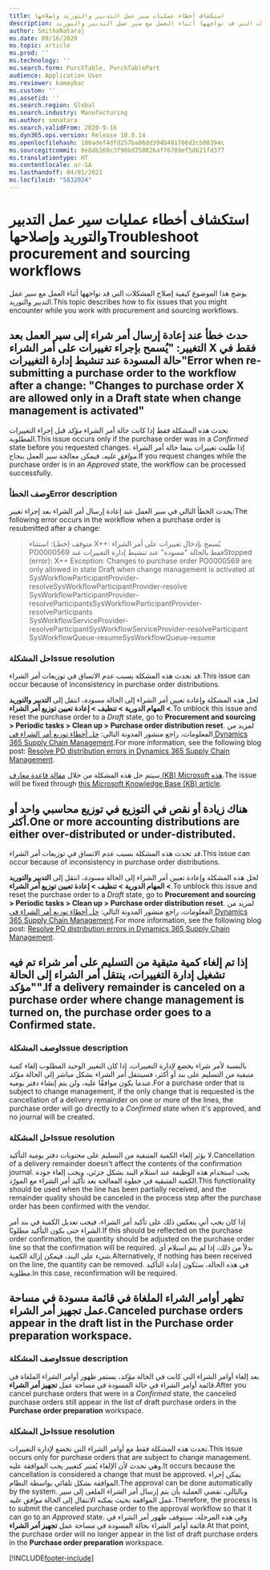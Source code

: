 ```yaml
---
title: استكشاف أخطاء عمليات سير عمل التدبير والتوريد وإصلاحها
description: يوضح هذا الموضوع كيفية إصلاح المشكلات التي قد تواجهها أثناء العمل مع سير عمل التدبير والتوريد.
author: SmithaNataraj
ms.date: 09/16/2020
ms.topic: article
ms.prod: ''
ms.technology: ''
ms.search.form: PurchTable, PurchTablePart
audience: Application User
ms.reviewer: kamaybac
ms.custom: ''
ms.assetid: ''
ms.search.region: Global
ms.search.industry: Manufacturing
ms.author: smnatara
ms.search.validFrom: 2020-9-16
ms.dyn365.ops.version: Release 10.0.14
ms.openlocfilehash: 100adef4dfd257ba86dd394b401766d2cb00394c
ms.sourcegitcommit: 0e8db169c3f90bd750826af76709ef5d621fd377
ms.translationtype: HT
ms.contentlocale: ar-SA
ms.lasthandoff: 04/01/2021
ms.locfileid: "5832024"
---
```

# <a name="troubleshoot-procurement-and-sourcing-workflows"></a><span data-ttu-id="f3bde-103">استكشاف أخطاء عمليات سير عمل التدبير والتوريد وإصلاحها</span><span class="sxs-lookup"><span data-stu-id="f3bde-103">Troubleshoot procurement and sourcing workflows</span></span>

<span data-ttu-id="f3bde-104">يوضح هذا الموضوع كيفية إصلاح المشكلات التي قد تواجهها أثناء العمل مع سير عمل التدبير والتوريد.</span><span class="sxs-lookup"><span data-stu-id="f3bde-104">This topic describes how to fix issues that you might encounter while you work with procurement and sourcing workflows.</span></span>

## <a name="error-when-re-submitting-a-purchase-order-to-the-workflow-after-a-change-changes-to-purchase-order-x-are-allowed-only-in-a-draft-state-when-change-management-is-activated"></a><span data-ttu-id="f3bde-105">حدث خطأ عند إعادة إرسال أمر شراء إلى سير العمل بعد التغيير: "يُسمح بإجراء تغييرات على أمر الشراء X فقط في حالة المسودة عند تنشيط إدارة التغييرات"</span><span class="sxs-lookup"><span data-stu-id="f3bde-105">Error when re-submitting a purchase order to the workflow after a change: "Changes to purchase order X are allowed only in a Draft state when change management is activated"</span></span>

<span data-ttu-id="f3bde-106">تحدث هذه المشكلة فقط إذا كانت حالة أمر الشراء *مؤكد* قبل إجراء التغييرات المطلوبة.</span><span class="sxs-lookup"><span data-stu-id="f3bde-106">This issue occurs only if the purchase order was in a *Confirmed* state before you requested changes.</span></span> <span data-ttu-id="f3bde-107">إذا طلبت تغييرات بينما حالة أمر الشراء *موافق عليه*، فيمكن معالجة سير العمل بنجاح.</span><span class="sxs-lookup"><span data-stu-id="f3bde-107">If you request changes while the purchase order is in an *Approved* state, the workflow can be processed successfully.</span></span>

### <a name="error-description"></a><span data-ttu-id="f3bde-108">وصف الخطأ</span><span class="sxs-lookup"><span data-stu-id="f3bde-108">Error description</span></span>

<span data-ttu-id="f3bde-109">يحدث الخطأ التالي في سير العمل عند إعادة إرسال أمر الشراء بعد إجراء تغيير:</span><span class="sxs-lookup"><span data-stu-id="f3bde-109">The following error occurs in the workflow when a purchase order is resubmitted after a change:</span></span>

> <span data-ttu-id="f3bde-110">متوقف (خطـ): استثناء X++: يُسمح بإدخال تغييرات على أمر الشراء PO0000569 فقط بالحالة "مسودة" عند تنشيط إدارة التغييرات عند</span><span class="sxs-lookup"><span data-stu-id="f3bde-110">Stopped (error): X++ Exception: Changes to purchase order PO0000569 are only allowed in state Draft when change management is activated at</span></span><br>
<span data-ttu-id="f3bde-111">SysWorkflowParticipantProvider-resolve</span><span class="sxs-lookup"><span data-stu-id="f3bde-111">SysWorkflowParticipantProvider-resolve</span></span><br>
<span data-ttu-id="f3bde-112">SysWorkflowParticipantProvider-resolveParticipants</span><span class="sxs-lookup"><span data-stu-id="f3bde-112">SysWorkflowParticipantProvider-resolveParticipants</span></span><br>
<span data-ttu-id="f3bde-113">SysWorkflowServiceProvider-resolveParticipant</span><span class="sxs-lookup"><span data-stu-id="f3bde-113">SysWorkflowServiceProvider-resolveParticipant</span></span><br>
<span data-ttu-id="f3bde-114">SysWorkflowQueue-resume</span><span class="sxs-lookup"><span data-stu-id="f3bde-114">SysWorkflowQueue-resume</span></span>

### <a name="issue-resolution"></a><span data-ttu-id="f3bde-115">حل المشكلة</span><span class="sxs-lookup"><span data-stu-id="f3bde-115">Issue resolution</span></span>

<span data-ttu-id="f3bde-116">قد تحدث هذه المشكلة بسبب عدم الاتساق في توزيعات أمر الشراء.</span><span class="sxs-lookup"><span data-stu-id="f3bde-116">This issue can occur because of inconsistency in purchase order distributions.</span></span>

<span data-ttu-id="f3bde-117">لحل هذه المشكلة وإعادة تعيين أمر الشراء إلى الحالة *مسودة*، انتقل إلى **التدبير والتوريد \> المهام الدورية \> تنظيف \> إعادة تعيين توزيع أمر الشراء**.</span><span class="sxs-lookup"><span data-stu-id="f3bde-117">To unblock this issue and reset the purchase order to a *Draft* state, go to **Procurement and sourcing \> Periodic tasks \> Clean up \> Purchase order distribution reset**.</span></span> <span data-ttu-id="f3bde-118">لمزيد من المعلومات، راجع منشور المدونة التالي: [حل أخطاء توزيع أمر الشراء في Dynamics 365 Supply Chain Management](https://cloudblogs.microsoft.com/dynamics365/it/2020/08/12/resolve-po-distribution-errors-in-dynamics-365-supply-chain-management/).</span><span class="sxs-lookup"><span data-stu-id="f3bde-118">For more information, see the following blog post: [Resolve PO distribution errors in Dynamics 365 Supply Chain Management](https://cloudblogs.microsoft.com/dynamics365/it/2020/08/12/resolve-po-distribution-errors-in-dynamics-365-supply-chain-management/).</span></span>

<span data-ttu-id="f3bde-119">سيتم حل هذه المشكلة من خلال [مقالة قاعدة معارف (KB)‏ Microsoft هذه](https://msdyneng.visualstudio.com/FinOps/_workitems/edit/467138).</span><span class="sxs-lookup"><span data-stu-id="f3bde-119">The issue will be fixed through [this Microsoft Knowledge Base (KB) article](https://msdyneng.visualstudio.com/FinOps/_workitems/edit/467138).</span></span>

## <a name="one-or-more-accounting-distributions-are-either-over-distributed-or-under-distributed"></a><span data-ttu-id="f3bde-120">هناك زيادة أو نقص في التوزيع في توزيع محاسبي واحد أو أكثر.</span><span class="sxs-lookup"><span data-stu-id="f3bde-120">One or more accounting distributions are either over-distributed or under-distributed.</span></span>

<span data-ttu-id="f3bde-121">قد تحدث هذه المشكلة بسبب عدم الاتساق في توزيعات أمر الشراء.</span><span class="sxs-lookup"><span data-stu-id="f3bde-121">This issue can occur because of inconsistency in purchase order distributions.</span></span>

<span data-ttu-id="f3bde-122">لحل هذه المشكلة وإعادة تعيين أمر الشراء إلى الحالة *مسودة*، انتقل إلى **التدبير والتوريد \> المهام الدورية \> تنظيف \> إعادة تعيين توزيع أمر الشراء**.</span><span class="sxs-lookup"><span data-stu-id="f3bde-122">To unblock this issue and reset the purchase order to a *Draft* state, go to **Procurement and sourcing \> Periodic tasks \> Clean up \> Purchase order distribution reset**.</span></span> <span data-ttu-id="f3bde-123">لمزيد من المعلومات، راجع منشور المدونة التالي: [حل أخطاء توزيع أمر الشراء في Dynamics 365 Supply Chain Management](https://cloudblogs.microsoft.com/dynamics365/it/2020/08/12/resolve-po-distribution-errors-in-dynamics-365-supply-chain-management/).</span><span class="sxs-lookup"><span data-stu-id="f3bde-123">For more information, see the following blog post: [Resolve PO distribution errors in Dynamics 365 Supply Chain Management](https://cloudblogs.microsoft.com/dynamics365/it/2020/08/12/resolve-po-distribution-errors-in-dynamics-365-supply-chain-management/).</span></span>

## <a name="if-a-delivery-remainder-is-canceled-on-a-purchase-order-where-change-management-is-turned-on-the-purchase-order-goes-to-a-confirmed-state"></a><span data-ttu-id="f3bde-124">إذا تم إلغاء كمية متبقية من التسليم على أمر شراء تم فيه تشغيل إدارة التغييرات، ينتقل أمر الشراء إلى الحالة "مؤكد".</span><span class="sxs-lookup"><span data-stu-id="f3bde-124">If a delivery remainder is canceled on a purchase order where change management is turned on, the purchase order goes to a Confirmed state.</span></span>

### <a name="issue-description"></a><span data-ttu-id="f3bde-125">وصف المشكلة</span><span class="sxs-lookup"><span data-stu-id="f3bde-125">Issue description</span></span>

<span data-ttu-id="f3bde-126">بالنسبة لأمر شراء يخضع لإدارة التغييرات، إذا كان التغيير الوحيد المطلوب إلغاء كمية متبقية من التسليم على بند أو أكثر، فسينتقل أمر الشراء بشكل مباشر إلى الحالة *مؤكد* عندما يكون موافقًا عليه، ولن يتم إنشاء دفتر يومية.</span><span class="sxs-lookup"><span data-stu-id="f3bde-126">For a purchase order that is subject to change management, if the only change that is requested is the cancellation of a delivery remainder on one or more of the lines, the purchase order will go directly to a *Confirmed* state when it's approved, and no journal will be created.</span></span>

### <a name="issue-resolution"></a><span data-ttu-id="f3bde-127">حل المشكلة</span><span class="sxs-lookup"><span data-stu-id="f3bde-127">Issue resolution</span></span>

<span data-ttu-id="f3bde-128">لا يؤثر إلغاء الكمية المتبقية من التسليم على محتويات دفتر يومية التأكيد.</span><span class="sxs-lookup"><span data-stu-id="f3bde-128">Cancellation of a delivery remainder doesn't affect the contents of the confirmation journal.</span></span> <span data-ttu-id="f3bde-129">يجب استخدام هذه الوظيفة عند استلام البند بشكل جزئي، ويجب إلغاء جودة الكمية المتبقية في خطوة المعالجة بعد تأكيد أمر الشراء مع المورّد.</span><span class="sxs-lookup"><span data-stu-id="f3bde-129">This functionality should be used when the line has been partially received, and the remainder quality should be canceled in the process step after the purchase order has been confirmed with the vendor.</span></span>

<span data-ttu-id="f3bde-130">إذا كان يجب أني ينعكس ذلك على تأكيد أمر الشراء، فيجب تعديل الكمية في بند أمر الشراء حتى يكون التأكيد مطلوبًا.</span><span class="sxs-lookup"><span data-stu-id="f3bde-130">If this should be reflected on the purchase order confirmation, the quantity should be adjusted on the purchase order line so that the confirmation will be required.</span></span> <span data-ttu-id="f3bde-131">بدلاً من ذلك، إذا لم يتم استلام أي شيء على البند، فيمكن إزالة الكمية.</span><span class="sxs-lookup"><span data-stu-id="f3bde-131">Alternatively, if nothing has been received on the line, the quantity can be removed.</span></span> <span data-ttu-id="f3bde-132">في هذه الحالة، ستكون إعادة التأكيد مطلوبة.</span><span class="sxs-lookup"><span data-stu-id="f3bde-132">In this case, reconfirmation will be required.</span></span>

## <a name="canceled-purchase-orders-appear-in-the-draft-list-in-the-purchase-order-preparation-workspace"></a><span data-ttu-id="f3bde-133">تظهر أوامر الشراء الملغاة في قائمة مسودة في مساحة عمل تجهيز أمر الشراء.</span><span class="sxs-lookup"><span data-stu-id="f3bde-133">Canceled purchase orders appear in the draft list in the Purchase order preparation workspace.</span></span>

### <a name="issue-description"></a><span data-ttu-id="f3bde-134">وصف المشكلة</span><span class="sxs-lookup"><span data-stu-id="f3bde-134">Issue description</span></span>

<span data-ttu-id="f3bde-135">بعد إلغاء أوامر الشراء التي كانت في الحالة *مؤكد*، يستمر ظهور أوامر الشراء الملغاة في قائمة أوامر الشراء في حالة المسودة في مساحة عمل **تجهيز أمر الشراء**.</span><span class="sxs-lookup"><span data-stu-id="f3bde-135">After you cancel purchase orders that were in a *Confirmed* state, the canceled purchase orders still appear in the list of draft purchase orders in the **Purchase order preparation** workspace.</span></span>

### <a name="issue-resolution"></a><span data-ttu-id="f3bde-136">حل المشكلة</span><span class="sxs-lookup"><span data-stu-id="f3bde-136">Issue resolution</span></span>

<span data-ttu-id="f3bde-137">تحدث هذه المشكلة فقط مع أوامر الشراء التي تخضع لإدارة التغييرات.</span><span class="sxs-lookup"><span data-stu-id="f3bde-137">This issue occurs only for purchase orders that are subject to change management.</span></span> <span data-ttu-id="f3bde-138">وهي تحدث لأن الإلغاء يُعتبر كتغيير يجب الموافقة عليه.</span><span class="sxs-lookup"><span data-stu-id="f3bde-138">It occurs because the cancellation is considered a change that must be approved.</span></span> <span data-ttu-id="f3bde-139">يمكن إجراء الموافقة بشكل تلقائي بواسطة النظام.</span><span class="sxs-lookup"><span data-stu-id="f3bde-139">The approval can be done automatically by the system.</span></span> <span data-ttu-id="f3bde-140">وبالتالي، تقضي العملية بأن يتم إرسال أمر الشراء الملغى إلى سير عمل الموافقة بحيث يمكنه الانتقال إلى الحالة *موافق عليه*.</span><span class="sxs-lookup"><span data-stu-id="f3bde-140">Therefore, the process is to submit the canceled purchase order to the approval workflow so that it can go to an *Approved* state.</span></span> <span data-ttu-id="f3bde-141">وفي هذه المرحلة، سيتوقف ظهور أمر الشراء في قائمة أوامر الشراء بحالة المسودة في مساحة عمل **تجهيز أمر الشراء**.</span><span class="sxs-lookup"><span data-stu-id="f3bde-141">At that point, the purchase order will no longer appear in the list of draft purchase orders in the **Purchase order preparation** workspace.</span></span>



[!INCLUDE[footer-include](../../includes/footer-banner.md)]